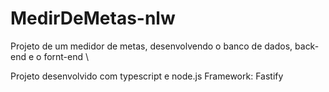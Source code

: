 # MedirDeMetas-nlw

Projeto de um medidor de metas, desenvolvendo o banco de dados, back-end e o fornt-end \

Projeto desenvolvido com typescript e node.js
Framework: Fastify
